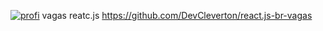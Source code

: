 [![profi](https://api.vercel.com/v1/integrations/deploy/prj_ybOKSf3O2a2Vi8RqKytf9jejssDG/MubS6bO9hi)](https://react-js-sand.vercel.app)
 vagas reatc.js
https://github.com/DevCleverton/react.js-br-vagas

